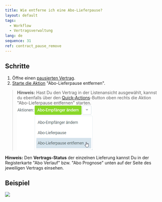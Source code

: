 ```yaml
---
title: Wie entferne ich eine Abo-Lieferpause?
layout: default
tags:
  - Workflow
  - Vertragsverwaltung
lang: de
sequence: 31
ref: contract_pause_remove
---
```


## Schritte
1. Öffne einen [pausierten Vertrag](Vertrag_Lieferpause_einstellen).
1. [Starte die Aktion](AktionStarten) "Abo-Lieferpause entfernen".
 >**Hinweis:** Hast Du den Vertrag in der Listenansicht ausgewählt, kannst du ebenfalls über den [Quick-Actions](AktionStarten)-Button oben rechts die Aktion "Abo-Lieferpause entfernen" starten.<br>
 ![](assets/Abo_Lieferpause_entfernen_button.png)

**Hinweis:** Den **Vertrags-Status** der einzelnen Lieferung kannst Du in der Registerkarte "Abo Verlauf" bzw. "Abo Prognose" unten auf der Seite des jeweiligen Vertrags einsehen.

## Beispiel
![](assets/Vertrag_Lieferpause_entfernen.gif)
